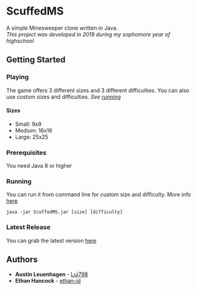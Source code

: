# ScuffedMS
A simple Minesweeper clone written in Java. <br/>
_This project was developed in 2019 during my sophomore year of highschool_
## Getting Started
### Playing
The game offers 3 different sizes and 3 different difficulties. You can also use custom sizes and difficulties. *See [running](#Running)*
#### Sizes
* Small: 9x9
* Medium: 16x16
* Large: 25x25
### Prerequisites
You need Java 8 or higher
### Running
You can run it from command line for custom size and difficulty. More info [here](../../wiki/Running-with-commandline)
```
java -jar ScuffedMS.jar [size] [difficulty]
```
### Latest Release
You can grab the latest version [here](https://github.com/squadw/ScuffedMS/releases/latest)
## Authors
* **Austin Leuenhagen** - [Lui798](https://github.com/Lui798)
* **Ethan Hancock** - [ethan-id](https://github.com/ethan-id)
